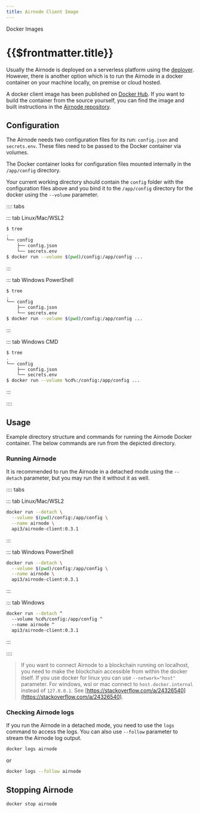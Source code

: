 ```yaml
---
title: Airnode Client Image
---
```


<TitleSpan>Docker Images</TitleSpan>

# {{$frontmatter.title}}

<VersionWarning/>

<TocHeader />
<TOC class="table-of-contents" :include-level="[2,3]" />

Usually the Airnode is deployed on a serverless platform using the
[deployer](./deployer-image.md). However, there is another option which is to
run the Airnode in a docker container on your machine locally, on premise or
cloud hosted.

A docker client image has been published on
[Docker Hub](https://hub.docker.com/r/api3/airnode-client). If you want to build
the container from the source yourself, you can find the image and built
instructions in the
[Airnode repository](https://github.com/api3dao/airnode/tree/v0.3/packages/airnode-node/docker).

## Configuration

The Airnode needs two configuration files for its run: `config.json` and
`secrets.env`. These files need to be passed to the Docker container via
volumes.

The Docker container looks for configuration files mounted internally in the
`/app/config` directory.

Your current working directory should contain the `config` folder with the
configuration files above and you bind it to the `/app/config` directory for the
docker using the `--volume` parameter.

:::: tabs

::: tab Linux/Mac/WSL2

```sh
$ tree
.
└── config
    ├── config.json
    └── secrets.env
$ docker run --volume $(pwd)/config:/app/config ...
```

:::

::: tab Windows PowerShell

```sh
$ tree
.
└── config
    ├── config.json
    └── secrets.env
$ docker run --volume $(pwd)/config:/app/config ...
```

:::

::: tab Windows CMD

```sh
$ tree
.
└── config
    ├── config.json
    └── secrets.env
$ docker run --volume %cd%:/config:/app/config ...
```

:::

::::

## Usage

Example directory structure and commands for running the Airnode Docker
container. The below commands are run from the depicted directory.

### Running Airnode

It is recommended to run the Airnode in a detached mode using the `--detach`
parameter, but you may run the it without it as well.

:::: tabs

::: tab Linux/Mac/WSL2

```sh
docker run --detach \
  --volume $(pwd)/config:/app/config \
  --name airnode \
  api3/airnode-client:0.3.1
```

:::

::: tab Windows PowerShell

```sh
docker run --detach \
  --volume $(pwd)/config:/app/config \
  --name airnode \
  api3/airnode-client:0.3.1
```

:::

::: tab Windows

```sh
docker run --detach ^
  --volume %cd%/config:/app/config ^
  --name airnode ^
  api3/airnode-client:0.3.1
```

:::

::::

> If you want to connect Airnode to a blockchain running on localhost, you need
> to make the blockchain accessible from within the docker itself. If you use
> docker for linux you can use `--network="host"` parameter. For windows, wsl or
> mac connect to `host.docker.internal` instead of `127.0.0.1`. See
> [https://stackoverflow.com/a/24326540](https://stackoverflow.com/a/24326540).

### Checking Airnode logs

If you run the Airnode in a detached mode, you need to use the `logs` command to
access the logs. You can also use `--follow` parameter to stream the Airnode log
output.

```bash
docker logs airnode
```

or

```bash
docker logs --follow airnode
```

## Stopping Airnode

```bash
docker stop airnode
```
